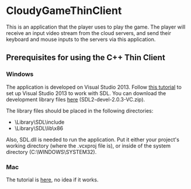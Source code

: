 # CloudyGameThinClient
This is an application that the player uses to play the game. The player will receive an input video stream from the cloud servers, and send their keyboard and mouse inputs to the servers via this application.

## Prerequisites for using the C++ Thin Client 
### Windows
The application is developed on Visual Studio 2013. Follow [this tutorial](http://lazyfoo.net/tutorials/SDL/01_hello_SDL/windows/msvsnet2010u/index.php) to set up Visual Studio 2013 to work with SDL. You can download the development library files [here](https://www.libsdl.org/download-2.0.php) (SDL2-devel-2.0.3-VC.zip).

The library files should be placed in the following directories:
- \Library\SDL\include
- \Library\SDL\lib\x86

Also, SDL.dll is needed to run the application. Put it either your project's working directory (where the .vcxproj file is), or inside of the system directory (C:\WINDOWS\SYSTEM32).

### Mac
The tutorial is [here](http://lazyfoo.net/tutorials/SDL/01_hello_SDL/mac/index.php), no idea if it works.
